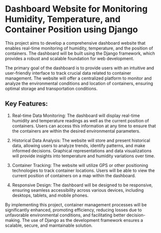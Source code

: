 
# Dashboard Website for Monitoring Humidity, Temperature, and Container Position using Django

This project aims to develop a comprehensive dashboard website that enables real-time monitoring of humidity, temperature, and the position of containers. The dashboard will be built using the Django framework, which provides a robust and scalable foundation for web development.

The primary goal of the dashboard is to provide users with an intuitive and user-friendly interface to track crucial data related to container management. The website will offer a centralized platform to monitor and analyze the environmental conditions and location of containers, ensuring optimal storage and transportation conditions.

## Key Features:

1. Real-time Data Monitoring: The dashboard will display real-time humidity and temperature readings as well as the current position of containers. Users can access this information at any time to ensure that the containers are within the desired environmental parameters.

2. Historical Data Analysis: The website will store and present historical data, allowing users to analyze trends, identify patterns, and make informed decisions. Graphical representations and data visualizations will provide insights into temperature and humidity variations over time.

3. Container Tracking: The website will utilize GPS or other positioning technologies to track container locations. Users will be able to view the current position of containers on a map within the dashboard.

4. Responsive Design: The dashboard will be designed to be responsive, ensuring seamless accessibility across various devices, including desktops, tablets, and mobile phones.

By implementing this project, container management processes will be significantly enhanced, promoting efficiency, reducing losses due to unfavorable environmental conditions, and facilitating better decision-making. The use of Django as the development framework ensures a scalable, secure, and maintainable solution.
